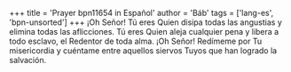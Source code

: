 +++
title = 'Prayer bpn11654 in Español'
author = 'Báb'
tags = ['lang-es', 'bpn-unsorted']
+++
¡Oh Señor! Tú eres Quien disipa todas las angustias y elimina todas las aflicciones. Tú eres Quien aleja cualquier pena y libera a todo esclavo, el Redentor de toda alma. ¡Oh Señor! Redímeme por Tu misericordia y cuéntame entre aquellos siervos Tuyos que han logrado la salvación.
